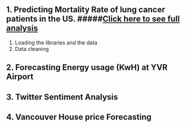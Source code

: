 
## 1. Predicting Mortality Rate of lung cancer patients in the US. #####[Click here to see full analysis](https://github.com/tan1310/Data-Projects/blob/main/BAIT509-Project-Final-Tanmay.ipynb)
1. Loading the libraries and the data
2. Data cleaning


## 2. Forecasting Energy usage (KwH) at YVR Airport 


## 3. Twitter Sentiment Analysis


## 4. Vancouver House price Forecasting



